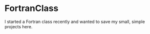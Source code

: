 # FortranClass
I started a Fortran class recently and wanted to save my small, simple projects here.
